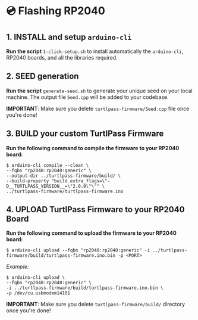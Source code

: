 # 💿 Flashing RP2040

## 1. INSTALL and setup `arduino-cli`

**Run the script** `1-click-setup.sh` to install automatically the `arduino-cli`, RP2040 boards, and all the libraries required.

## 2. SEED generation

**Run the script** `generate-seed.sh` to generate your unique seed on your local machine. The output file `Seed.cpp` will be added to your codebase.

**IMPORTANT**: Make sure you delete `turtlpass-firmware/Seed.cpp` file once you're done!

## 3. BUILD your custom TurtlPass Firmware

**Run the following command to compile the firmware to your RP2040 board:**

```
$ arduino-cli compile --clean \
--fqbn "rp2040:rp2040:generic" \
--output-dir ../turtlpass-firmware/build/ \
--build-property "build.extra_flags=\"-D__TURTLPASS_VERSION__=\"2.0.0\"\"" \
../turtlpass-firmware/turtlpass-firmware.ino
```

## 4. UPLOAD TurtlPass Firmware to your RP2040 Board

**Run the following command to upload the firmware to your RP2040 board:**

`$ arduino-cli upload --fqbn "rp2040:rp2040:generic" -i ../turtlpass-firmware/build/turtlpass-firmware.ino.bin -p <PORT>`

_Example:_

```
$ arduino-cli upload \
--fqbn "rp2040:rp2040:generic" \
-i ../turtlpass-firmware/build/turtlpass-firmware.ino.bin \
-p /dev/cu.usbmodem14101
```

**IMPORTANT**: Make sure you delete `turtlpass-firmware/build/` directory once you're done!
